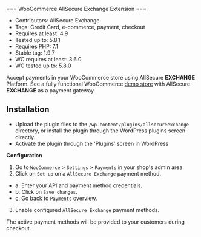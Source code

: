 === WooCommerce AllSecure Exchange Extension ===
- Contributors: AllSecure Exchange
- Tags: Credit Card, e-commerce, payment, checkout
- Requires at least: 4.9
- Tested up to: 5.8.1
- Requires PHP: 7.1
- Stable tag: 1.9.7
- WC requires at least: 3.6.0
- WC tested up to: 5.8.0

Accept payments in your WooCommerce store using AllSecure **EXCHANGE** Platform. See a fully functional WooCommerce <a href="http://demo.allsecure.xyz/cart/exchange/woo" target="_new">demo store</a> with AllSecure **EXCHANGE** as a payment gateway.

## Installation
- Upload the plugin files to the `/wp-content/plugins/allsecureexchange` directory, or install the plugin through the WordPress plugins screen directly.
- Activate the plugin through the 'Plugins' screen in WordPress

**Configuration**

1. Go to `WooCommerce` > `Settings` > `Payments` in your shop's admin area.
2. Click on `Set up` on a `AllSecure Exchange` payment method.
  - a. Enter your API and payment method credentials.
  - b. Click on `Save changes`.
  - c. Go back to `Payments` overview.
3. Enable configured `AllSecure Exchange` payment methods.

The active payment methods will be provided to your customers during checkout.
